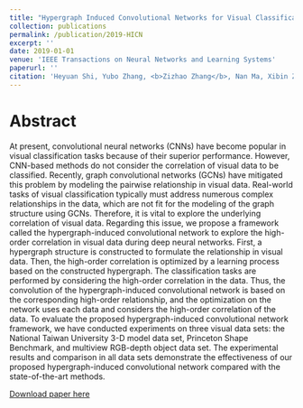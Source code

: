 ```yaml
---
title: "Hypergraph Induced Convolutional Networks for Visual Classification"
collection: publications
permalink: /publication/2019-HICN
excerpt: ''
date: 2019-01-01
venue: 'IEEE Transactions on Neural Networks and Learning Systems'
paperurl: ''
citation: 'Heyuan Shi, Yubo Zhang, <b>Zizhao Zhang</b>, Nan Ma, Xibin Zhao, Hai Wan, Yue Gao, Jiaguang Sun, &quot;Hypergraph Induced Convolutional Networks for Visual Classification&quot;. <i>IEEE Transactions on Neural Networks and Learning Systems</i>, 2019.'
---
```

Abstract
===
At present, convolutional neural networks (CNNs) have become popular in visual classification tasks because of their superior performance. However, CNN-based methods do not consider the correlation of visual data to be classified. Recently, graph convolutional networks (GCNs) have mitigated this problem by modeling the pairwise relationship in visual data. Real-world tasks of visual classification typically must address numerous complex relationships in the data, which are not fit for the modeling of the graph structure using GCNs. Therefore, it is vital to explore the underlying correlation of visual data. Regarding this issue, we propose a framework called the hypergraph-induced convolutional network to explore the high-order correlation in visual data during deep neural networks. First, a hypergraph structure is constructed to formulate the relationship in visual data. Then, the high-order correlation is optimized by a learning process based on the constructed hypergraph. The classification tasks are performed by considering the high-order correlation in the data. Thus, the convolution of the hypergraph-induced convolutional network is based on the corresponding high-order relationship, and the optimization on the network uses each data and considers the high-order correlation of the data. To evaluate the proposed hypergraph-induced convolutional network framework, we have conducted experiments on three visual data sets: the National Taiwan University 3-D model data set, Princeton Shape Benchmark, and multiview RGB-depth object data set. The experimental results and comparison in all data sets demonstrate the effectiveness of our proposed hypergraph-induced convolutional network compared with the state-of-the-art methods.

[Download paper here](https://ieeexplore.ieee.org/document/8478794)
